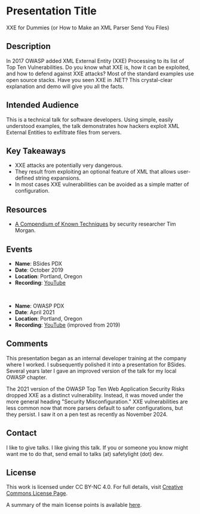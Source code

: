 # Presentation Title
XXE for Dummies (or How to Make an XML Parser Send You Files)

## Description
In 2017 OWASP added XML External Entity (XXE) Processing to its list of Top Ten Vulnerabilities. Do you know what XXE is, how it can be exploited, and how to defend against XXE attacks? Most of the standard examples use open source stacks. Have you seen XXE in .NET? This crystal-clear explanation and demo will give you all the facts.

## Intended Audience
This is a technical talk for software developers. Using simple, easily understood examples, the talk demonstrates how hackers exploit XML External Entities to exfiltrate files from servers.

## Key Takeaways
- XXE attacks are potentially very dangerous.
- They result from exploiting an optional feature of XML that allows user-defined string expansions.
- In most cases XXE vulnerabilities can be avoided as a simple matter of configuration.

## Resources
- [A Compendium of Known Techniques](https://www.nccgroup.com/media/bndihh0n/_xmldtdentityattacks.pdf) by security researcher Tim Morgan.

## Events
- **Name**: BSides PDX
- **Date**: October 2019
- **Location**: Portland, Oregon
- **Recording**: [YouTube](https://youtu.be/ZIYKLjI5ooE?si=pD1LUs9_Pho98ohy)

<br/>

- **Name**: OWASP PDX
- **Date**: April 2021
- **Location**: Portland, Oregon
- **Recording**: [YouTube](https://www.youtube.com/watch?v=bY_Z-9s9xXU&ab_channel=OWASPPortland%2COregon) (improved from 2019)

## Comments
This presentation began as an internal developer training at the company where I worked. I subsequently polished it into a presentation for BSides. Several years later I gave an improved version of the talk for my local OWASP chapter. 

The 2021 version of the OWASP Top Ten Web Application Security Risks dropped XXE as a distinct vulnerability. Instead, it was moved under the more general heading "Security Misconfiguration." XXE vulnerabilities are less common now that more parsers default to safer configurations, but they persist. I saw it on a pen test as recently as November 2024.

## Contact
I like to give talks. I like giving this talk. If you or someone you know might want me to do that, send email to talks (at) safetylight (dot) dev.

## License
This work is licensed under CC BY-NC 4.0. For full details, visit [Creative Commons License Page](https://creativecommons.org/licenses/by-nc/4.0/).

A summary of the main license points is available [here](https://creativecommons.org/licenses/by-nc/4.0/).